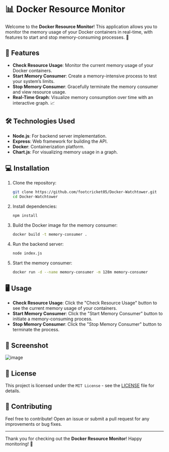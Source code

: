 # 📊 Docker Resource Monitor

Welcome to the **Docker Resource Monitor**! This application allows you to monitor the memory usage of your Docker containers in real-time, with features to start and stop memory-consuming processes. 🌟

## 🚀 Features
- **Check Resource Usage**: Monitor the current memory usage of your Docker containers.
- **Start Memory Consumer**: Create a memory-intensive process to test your system’s limits.
- **Stop Memory Consumer**: Gracefully terminate the memory consumer and view resource usage.
- **Real-Time Graph**: Visualize memory consumption over time with an interactive graph. 📈

## 🛠️ Technologies Used
- **Node.js**: For backend server implementation.
- **Express**: Web framework for building the API.
- **Docker**: Containerization platform.
- **Chart.js**: For visualizing memory usage in a graph.

## 💻 Installation

1. Clone the repository:
   ```bash
   git clone https://github.com/footcricket05/Docker-Watchtower.git
   cd Docker-Watchtower
   ```

2. Install dependencies:
   ```bash
   npm install
   ```

3. Build the Docker image for the memory consumer:
   ```bash
   docker build -t memory-consumer .
   ```

4. Run the backend server:
   ```bash
   node index.js
   ```

5. Start the memory consumer:
   ```bash
   docker run -d --name memory-consumer -m 128m memory-consumer
   ```

## 🖥️ Usage

- **Check Resource Usage**: Click the "Check Resource Usage" button to see the current memory usage of your containers.
- **Start Memory Consumer**: Click the "Start Memory Consumer" button to initiate a memory-consuming process.
- **Stop Memory Consumer**: Click the "Stop Memory Consumer" button to terminate the process.

## 🎨 Screenshot
![image](https://github.com/user-attachments/assets/7b81c465-01fa-44b1-981b-bfae5121a6de)

## 📄 License
This project is licensed under the `MIT License` - see the [LICENSE](LICENSE) file for details.

## 🙌 Contributing
Feel free to contribute! Open an issue or submit a pull request for any improvements or bug fixes.

---

Thank you for checking out the **Docker Resource Monitor**! Happy monitoring! 🎉
